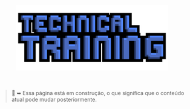 ﻿<!-- INTRO -->
<div align="center">
	<img src="assets/images/banners/pages/technical-training-banner.webp" width="80%"/>
</div>

<br/>
<br/>

> 🚧 ➥ Essa página está em construção, o que significa que o conteúdo atual pode mudar posteriormente.